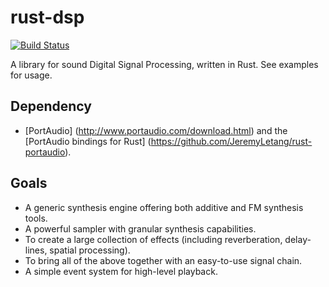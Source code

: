 rust-dsp
========

[![Build Status](https://travis-ci.org/mitchmindtree/rust-dsp.svg)](https://travis-ci.org/mitchmindtree/rust-dsp)

A library for sound Digital Signal Processing, written in Rust.
See examples for usage.

Dependency
----------

- [PortAudio] (http://www.portaudio.com/download.html) and the [PortAudio bindings for Rust] (https://github.com/JeremyLetang/rust-portaudio).

Goals
-----

- A generic synthesis engine offering both additive and FM synthesis tools.
- A powerful sampler with granular synthesis capabilities.
- To create a large collection of effects (including reverberation, delay-lines, spatial processing).
- To bring all of the above together with an easy-to-use signal chain.
- A simple event system for high-level playback.

